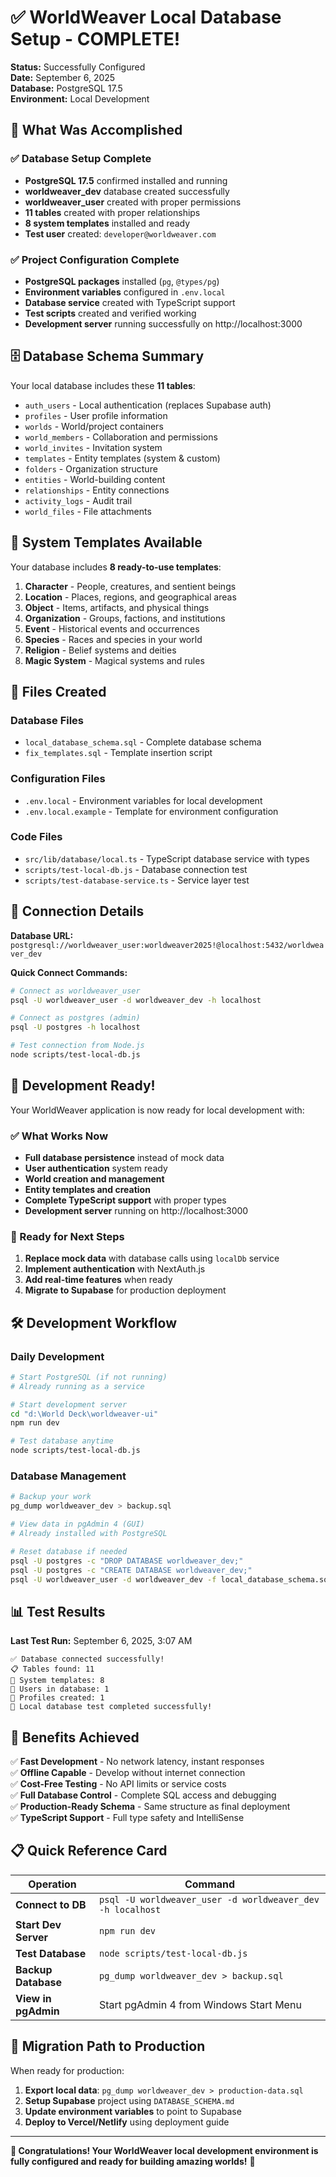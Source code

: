 # ✅ WorldWeaver Local Database Setup - COMPLETE!

**Status:** Successfully Configured  
**Date:** September 6, 2025  
**Database:** PostgreSQL 17.5  
**Environment:** Local Development  

## 🎉 What Was Accomplished

### ✅ Database Setup Complete
- **PostgreSQL 17.5** confirmed installed and running
- **worldweaver_dev** database created successfully
- **worldweaver_user** created with proper permissions
- **11 tables** created with proper relationships
- **8 system templates** installed and ready
- **Test user** created: `developer@worldweaver.com`

### ✅ Project Configuration Complete
- **PostgreSQL packages** installed (`pg`, `@types/pg`)
- **Environment variables** configured in `.env.local`
- **Database service** created with TypeScript support
- **Test scripts** created and verified working
- **Development server** running successfully on http://localhost:3000

## 🗄️ Database Schema Summary

Your local database includes these **11 tables**:
- `auth_users` - Local authentication (replaces Supabase auth)
- `profiles` - User profile information
- `worlds` - World/project containers
- `world_members` - Collaboration and permissions
- `world_invites` - Invitation system
- `templates` - Entity templates (system & custom)
- `folders` - Organization structure
- `entities` - World-building content
- `relationships` - Entity connections
- `activity_logs` - Audit trail
- `world_files` - File attachments

## 🎨 System Templates Available

Your database includes **8 ready-to-use templates**:
1. **Character** - People, creatures, and sentient beings
2. **Location** - Places, regions, and geographical areas  
3. **Object** - Items, artifacts, and physical things
4. **Organization** - Groups, factions, and institutions
5. **Event** - Historical events and occurrences
6. **Species** - Races and species in your world
7. **Religion** - Belief systems and deities
8. **Magic System** - Magical systems and rules

## 📁 Files Created

### Database Files
- `local_database_schema.sql` - Complete database schema
- `fix_templates.sql` - Template insertion script

### Configuration Files  
- `.env.local` - Environment variables for local development
- `.env.local.example` - Template for environment configuration

### Code Files
- `src/lib/database/local.ts` - TypeScript database service with types
- `scripts/test-local-db.js` - Database connection test
- `scripts/test-database-service.ts` - Service layer test

## 🔑 Connection Details

**Database URL:** `postgresql://worldweaver_user:worldweaver2025!@localhost:5432/worldweaver_dev`

**Quick Connect Commands:**
```bash
# Connect as worldweaver_user
psql -U worldweaver_user -d worldweaver_dev -h localhost

# Connect as postgres (admin)
psql -U postgres -h localhost

# Test connection from Node.js
node scripts/test-local-db.js
```

## 🚀 Development Ready!

Your WorldWeaver application is now ready for local development with:

### ✅ What Works Now
- **Full database persistence** instead of mock data
- **User authentication** system ready
- **World creation and management**
- **Entity templates and creation**
- **Complete TypeScript support** with proper types
- **Development server** running on http://localhost:3000

### 🔄 Ready for Next Steps
1. **Replace mock data** with database calls using `localDb` service
2. **Implement authentication** with NextAuth.js
3. **Add real-time features** when ready
4. **Migrate to Supabase** for production deployment

## 🛠️ Development Workflow

### Daily Development
```bash
# Start PostgreSQL (if not running)
# Already running as a service

# Start development server
cd "d:\World Deck\worldweaver-ui"
npm run dev

# Test database anytime
node scripts/test-local-db.js
```

### Database Management
```bash
# Backup your work
pg_dump worldweaver_dev > backup.sql

# View data in pgAdmin 4 (GUI)
# Already installed with PostgreSQL

# Reset database if needed
psql -U postgres -c "DROP DATABASE worldweaver_dev;"
psql -U postgres -c "CREATE DATABASE worldweaver_dev;"
psql -U worldweaver_user -d worldweaver_dev -f local_database_schema.sql
```

## 📊 Test Results

**Last Test Run:** September 6, 2025, 3:07 AM

```
✅ Database connected successfully!
📋 Tables found: 11
🎨 System templates: 8  
👥 Users in database: 1
👤 Profiles created: 1
🎉 Local database test completed successfully!
```

## 🎯 Benefits Achieved

✅ **Fast Development** - No network latency, instant responses  
✅ **Offline Capable** - Develop without internet connection  
✅ **Cost-Free Testing** - No API limits or service costs  
✅ **Full Database Control** - Complete SQL access and debugging  
✅ **Production-Ready Schema** - Same structure as final deployment  
✅ **TypeScript Support** - Full type safety and IntelliSense  

## 📋 Quick Reference Card

| Operation | Command |
|-----------|---------|
| **Connect to DB** | `psql -U worldweaver_user -d worldweaver_dev -h localhost` |
| **Start Dev Server** | `npm run dev` |
| **Test Database** | `node scripts/test-local-db.js` |
| **Backup Database** | `pg_dump worldweaver_dev > backup.sql` |
| **View in pgAdmin** | Start pgAdmin 4 from Windows Start Menu |

## 🔄 Migration Path to Production

When ready for production:

1. **Export local data**: `pg_dump worldweaver_dev > production-data.sql`
2. **Setup Supabase** project using `DATABASE_SCHEMA.md`
3. **Update environment variables** to point to Supabase
4. **Deploy to Vercel/Netlify** using deployment guide

---

**🎉 Congratulations! Your WorldWeaver local development environment is fully configured and ready for building amazing worlds!** 🚀
